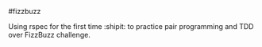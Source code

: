 #fizzbuzz

Using rspec for the first time :shipit:
to practice pair programming and TDD over FizzBuzz challenge.
